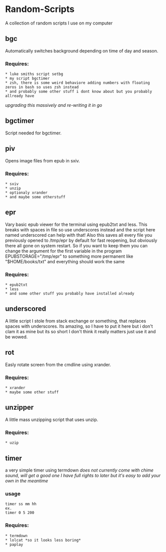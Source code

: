 # Random-Scripts
A collection of random scripts I use on my computer

## bgc
Automatically switches background depending on time of day and season.
### Requires:
	* luke smiths script setbg
	* my script bgctimer
	* zsh, there is some weird behaviore adding numbers with floating zeros in bash so uses zsh instead
	* and probably some other stuff i dont know about but you probably allready have
*upgrading this massively and re-writing it in go*

## bgctimer
Script needed for bgctimer.

## piv
Opens image files from epub in sxiv.
### Requires:
	* sxiv
	* unzip
	* optionaly xrander
	* and maybe some otherstuff

## epr
Vary basic epub viewer for the terminal using epub2txt and less. This breaks with spaces in file so use underscores instead and the script here named underscored can help with that!
Also this saves all every file you previously opened to /tmp/epr by default for fast reopening, but obviously there all gone on system restart. So if you want to keep them you can change the argument for the first variable in the program EPUBSTORAGE="/tmp/epr" to something more permanent like "$HOME/books/txt" and everything should work the same 
### Requires:
	* epub2txt
	* less
	* and some other stuff you probably have installed already

## underscored
A little script I stole from stack exchange or something, that replaces spaces with underscores. Its amazing, so I have to put it here but i don't clam it as mine but its so short I don't think it really matters just use it and be wowed.

## rot
Easly rotate screen from the cmdline using xrander.
### Requires:
	* xrander
	* maybe some other stuff

## unzipper
A little mass unzipping script that uses unzip.
### Requires:
	* uzip


## timer
a very simple timer using termdown
*does not currently come with chime sound, will get a good one I have full rights to later but it's easy to add your own in the meantime*
### usage
	timer ss mm hh
	ex.
	timer 0 5 200
### Requires:
	* termdown
	* lolcat *so it looks less boring*
	* paplay